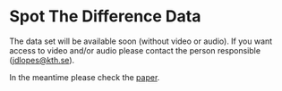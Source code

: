 # Spot The Difference Data

The data set will be available soon (without video or audio). If you want access to video and/or audio please  contact the person responsible (jdlopes@kth.se).

In the meantime please check the [paper](https://github.com/zedavid/SpotTheDifferenceData/blob/master/lrec2018.pdf). 
